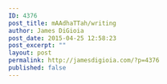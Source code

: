 ```yaml
---
ID: 4376
post_title: mAAdhaTTah/writing
author: James DiGioia
post_date: 2015-04-25 12:58:23
post_excerpt: ""
layout: post
permalink: http://jamesdigioia.com/?p=4376
published: false
---
```

